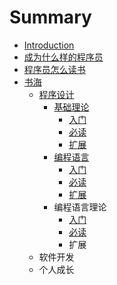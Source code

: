 # Summary

* [Introduction](README.md)
* [成为什么样的程序员](cheng-wei-shi-yao-yang-de-cheng-xu-yuan.md)
* [程序员怎么读书](cheng-xu-yuan-zen-yao-du-shu.md)
* [书海](shu-hai.md)
  * [程序设计](shu-hai/cheng-xu-she-ji.md)
    * [基础理论](shu-hai/cheng-xu-she-ji/ji-chu-li-lun.md)
      * [入门](shu-hai/cheng-xu-she-ji/ji-chu-li-lun/ru-men.md)
      * [必读](shu-hai/cheng-xu-she-ji/ji-chu-li-lun/bi-du.md)
      * [扩展](shu-hai/cheng-xu-she-ji/ji-chu-li-lun/kuo-zhan.md)
    * [编程语言](shu-hai/cheng-xu-she-ji/bian-cheng-yu-yan.md)
      * [入门](shu-hai/cheng-xu-she-ji/bian-cheng-yu-yan/ru-men.md)
      * [必读](shu-hai/cheng-xu-she-ji/bian-cheng-yu-yan/bi-du.md)
      * [扩展](shu-hai/cheng-xu-she-ji/bian-cheng-yu-yan/kuo-zhan.md)
    * 编程语言理论 
      * [入门](shu-hai/cheng-xu-she-ji/ru-men.md)
      * [必读](shu-hai/cheng-xu-she-ji/bi-du.md)
      * 扩展
  * 软件开发
  * 个人成长

